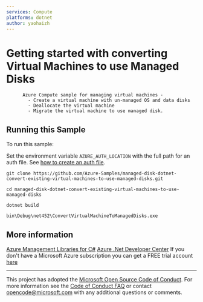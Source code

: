 ```yaml
---
services: Compute
platforms: dotnet
author: yaohaizh
---
```


# Getting started with converting Virtual Machines to use Managed Disks #

          Azure Compute sample for managing virtual machines -
            - Create a virtual machine with un-managed OS and data disks
            - Deallocate the virtual machine
            - Migrate the virtual machine to use managed disk.


## Running this Sample ##

To run this sample:

Set the environment variable `AZURE_AUTH_LOCATION` with the full path for an auth file. See [how to create an auth file](https://github.com/Azure/azure-libraries-for-net/blob/master/AUTH.md).

    git clone https://github.com/Azure-Samples/managed-disk-dotnet-convert-existing-virtual-machines-to-use-managed-disks.git

    cd managed-disk-dotnet-convert-existing-virtual-machines-to-use-managed-disks
  
    dotnet build
    
    bin\Debug\net452\ConvertVirtualMachineToManagedDisks.exe

## More information ##

[Azure Management Libraries for C#](https://github.com/Azure/azure-sdk-for-net/tree/Fluent)
[Azure .Net Developer Center](https://azure.microsoft.com/en-us/develop/net/)
If you don't have a Microsoft Azure subscription you can get a FREE trial account [here](http://go.microsoft.com/fwlink/?LinkId=330212)

---

This project has adopted the [Microsoft Open Source Code of Conduct](https://opensource.microsoft.com/codeofconduct/). For more information see the [Code of Conduct FAQ](https://opensource.microsoft.com/codeofconduct/faq/) or contact [opencode@microsoft.com](mailto:opencode@microsoft.com) with any additional questions or comments.